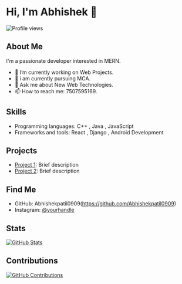 # Hi, I'm Abhishek 👋

![Profile views](https://gpvc.arturio.dev/abhisehkpatil0909)

## About Me

I'm a passionate developer interested in MERN.

- 🔭 I’m currently working on Web Projects.
- 🌱 i am currently pursuing MCA.
- 💬 Ask me about New Web Technologies.
- 📫 How to reach me: 7507595169.

## Skills

- Programming languages: C++ , Java , JavaScript
- Frameworks and tools: React , Django , Android Development

## Projects

- [Project 1](link-to-project-1): Brief description
- [Project 2](link-to-project-2): Brief description

## Find Me

- GitHub: Abhishekpatil0909(https://github.com/Abhishekpatil0909)
- Instagram: [@yourhandle](https://twitter.com/yourhandle)

## Stats

[![GitHub Stats](https://github-readme-stats.vercel.app/api?username=Abhishekpatil0909)](https://github.com/Abhishekpatil0909)

## Contributions

[![GitHub Contributions](https://github-readme-streak-stats.herokuapp.com/?user=Abhishekpatil0909)](https://github.com/Abhishekpatil0909)


